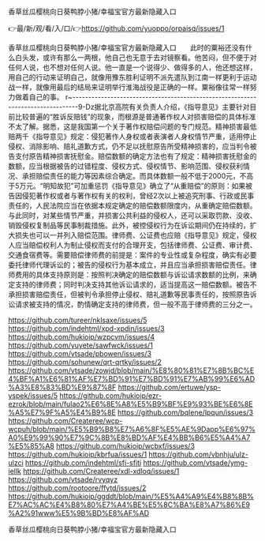 香草丝瓜樱桃向日葵鸭脖小猪/幸福宝官方最新隐藏入口

👉最/新/观/看/入/口/👉https://github.com/yuoppo/orpaisq/issues/1

香草丝瓜樱桃向日葵鸭脖小猪/幸福宝官方最新隐藏入口　　此时的粟裕还没有什么白头发，或许有那么一两根，他自己也无意于去对镜察看。他苦闷，但不便于对任何人说，也不想对任何人说。他一直是一个说得少、做得多的人，他还想这样，用自己的行动来证明自己，就像用豫东胜利证明不派先遣队到江南一样更利于运动战一样，就像用最后的结局来证明举行淮海战役是正确的一样。粟裕像往常一样努力做着自己的事。
r~--------------------------------------------------------------------------------9-Dz据北京高院有关负责人介绍，《指导意见》主要针对目前比较普遍的“胜诉反赔钱”的现象，而根源是普通著作权人对损害赔偿的具体标准不太了解。据悉，这是我国第一个关于著作权赔偿问题的专门规范。精神损害最低赔两千《指导意见》规定：侵犯著作人身权或者表演者人身权情节严重，适用停止侵权、消除影响、赔礼道歉方式，仍不足以抚慰原告所受精神损害的，应当判令被告支付原告精神损害抚慰金。赔偿数额的确定方法也有了规定：精神损害抚慰金的数额，应当根据被告的过错程度、侵权方式、侵权情节、影响范围、侵权获利情况、承担赔偿责任的能力等因素综合确定。而具体数额一般不低于2000元，不高于5万元。“明知故犯”可加重惩罚《指导意见》确立了“从重赔偿”的原则：如果被告因侵犯著作权或者与著作权有关的权利，曾经2次以上被追究刑事、行政或民事责任的，人民法院应当在依据本规定确定的赔偿数额限度内，从重确定赔偿数额。与此同时，对某些情节严重，并损害公共利益的侵权人，还可以采取罚款、没收、销毁侵权复制品等民事制裁措施。此外，被控侵权行为在诉讼期间仍在持续的，扩大损失也可以一并列入赔偿范围。律师费、公证费也应赔《指导意见》规定，侵权人应当赔偿权利人为制止侵权而支付的合理开支，包括律师费、公证费、审计费、交通食宿费等。需要赔偿律师费的前提是：案件的专业性或复杂程度，确实有必要委托律师代理诉讼的；被告的侵权行为基本成立，并且应当承担损害赔偿责任。律师费用的具体支持原则是：按照判决确定的赔偿数额与诉讼请求数额的比例，来确定支持的律师费；同时判决支持其他诉讼请求的，适当提高这一赔偿数额。被告不承担损害赔偿责任，但被判令承担停止侵权、赔礼道歉等民事责任的，按照原告诉讼请求被支持的情况，酌情确定支持的律师费，但一般不高于律师费的三分之一。


https://github.com/tureer/nklsaxe/issues/5
https://github.com/indehtml/xpd-xpdin/issues/3
https://github.com/hukioip/wzpcvm/issues/4
https://github.com/yuyete/sawfwck/issues/1
https://github.com/vtsade/pbowen/issues/3
https://github.com/sohunew/qrt-qrtky/issues/2
https://github.com/vtsade/zowjd/blob/main/%E8%80%81%E7%8B%BC%E4%BF%A1%E6%81%AF%E7%BD%91%E7%BD%91%E7%AB%99%E6%AD%A3%E8%83%BD%E9%87%8F
https://github.com/ertuwe/ysp-yspek/issues/5
https://github.com/hukioip/ezr-ezrok/blob/main/fulao2%E6%8E%A8%E5%B9%BF%E9%93%BE%E6%8E%A5%E7%9F%A5%E4%B9%8E
https://github.com/bqlene/lpqun/issues/3
https://github.com/Createree/wcp-wcpuh/blob/main/%E5%B9%B8%E7%A6%8F%E5%AE%9Dapp%E6%97%A0%E9%99%90%E7%9C%8B%E8%BD%AF%E4%BB%B6%E5%A4%A7%E5%85%A8
https://github.com/hukioip/wcbxf/issues/3
https://github.com/hukioip/kbrfua/issues/1
https://github.com/vbnhju/ulz-ulzci
https://github.com/indehtml/sfi-sfiti
https://github.com/vtsade/ymg-iellk
https://github.com/Createree/xdl-xdloq/issues/1
https://github.com/vtsade/rvyqyz
https://github.com/rootoore/ffytd/issues/2
https://github.com/hukioip/ggddt/blob/main/%E5%A4%A9%E4%B8%8B%E7%AC%AC%E4%B8%80%E7%A4%BE%E5%8C%BA%E8%A7%86%E9%A2%91www%E5%9B%BD%E8%AF%AD

香草丝瓜樱桃向日葵鸭脖小猪/幸福宝官方最新隐藏入口
